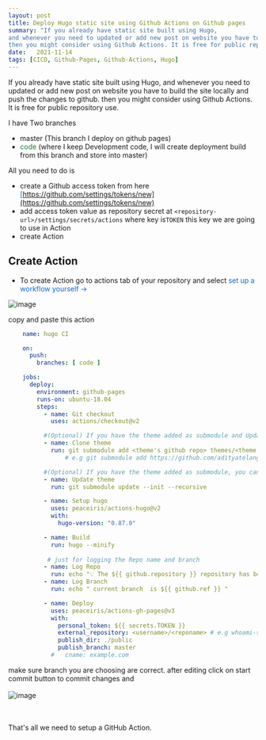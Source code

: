 ```yaml
---
layout: post
title: Deploy Hugo static site using Github Actions on Github pages
summary: "If you already have static site built using Hugo, 
and whenever you need to updated or add new post on website you have to build the site locally and push the changes to github. 
then you might consider using Github Actions. It is free for public repository use"
date:   2021-11-14
tags: [CICD, Github-Pages, Github-Actions, Hugo]
---
```


<style>
  .green{
    color:#1A7F37;
  }
  .blue{
   color:#0969DA;
   }
  
</style>


If you already have static site built using Hugo, 
and whenever you need to updated or add new post on website you have to build the site locally and push the changes to github. 
then you might consider using Github Actions. It is free for public repository use.

I have Two branches 
- master (This branch I deploy on github pages) 
- <span class="green">code</span> (where I keep Development code, I will create deployment build from this branch and store into master)

All you need to do is 
 - create a Github access token from here <span class="blue"> [https://github.com/settings/tokens/new](https://github.com/settings/tokens/new) </span>
 - add access token value as repository secret at ```<repository-url>/settings/secrets/actions``` 
   where key is```TOKEN``` this key we are going to use in Action
 - create Action

## Create Action
- To create Action go to actions tab of your repository and select <span class="blue"> set up a workflow yourself → </span>

![image](https://user-images.githubusercontent.com/28999685/141675680-a372065c-a343-48e7-8ea9-5316cf05bd39.png)

copy and paste this action 

```yml
    name: hugo CI

    on:
      push:
        branches: [ code ]

    jobs:
      deploy:
        environment: github-pages
        runs-on: ubuntu-18.04
        steps:
          - name: Git checkout
            uses: actions/checkout@v2

          #(Optional) If you have the theme added as submodule and Update theme step(next step) is not working then delete themes directory  
          - name: Clone theme
            run: git submodule add <theme's github repo> themes/<theme name> --depth=1
                # e.g git submodule add https://github.com/adityatelange/hugo-PaperMod.git themes/PaperMod --depth=1

          #(Optional) If you have the theme added as submodule, you can pull it and use the most updated version
          - name: Update theme
            run: git submodule update --init --recursive

          - name: Setup hugo
            uses: peaceiris/actions-hugo@v2
            with:
              hugo-version: "0.87.0"

          - name: Build
            run: hugo --minify
          
           # just for logging the Repo name and branch 
          - name: Log Repo
            run: echo "💡 The ${{ github.repository }} repository has been cloned to the runner."
          - name: Log Branch
            run: echo " current branch  is ${{ github.ref }} "

          - name: Deploy
            uses: peaceiris/actions-gh-pages@v3
            with:
              personal_token: ${{ secrets.TOKEN }}
              external_repository: <username>/<reponame> # e.g whoami-shubham/hugo-blog
              publish_dir: ./public
              publish_branch: master
            #   cname: example.com

```
make sure branch you are choosing are correct.
after editing click on start commit button to commit changes and 
<br> <br>
 ![image](https://user-images.githubusercontent.com/28999685/141676785-2a8bdf4c-c910-4156-b55e-2bc8034c9e79.png)

<br><br>
That's all we need to setup a GitHub Action. 

